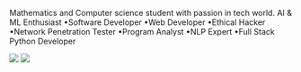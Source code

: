 Mathematics and Computer science student with passion in tech world.
AI & ML Enthusiast 
•Software Developer 
•Web Developer
•Ethical Hacker 
•Network Penetration Tester 
•Program Analyst 
•NLP Expert 
•Full Stack Python Developer


![](https://myoctocat.com/assets/images/base-octocat.svg)
![](https://myoctocat.com/assets/images/octocats/octocat-16.png)
